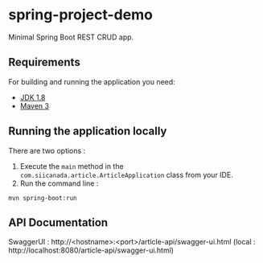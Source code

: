# spring-project-demo

Minimal Spring Boot REST CRUD app.
## Requirements

For building and running the application you need:

- [JDK 1.8](http://www.oracle.com/technetwork/java/javase/downloads/jdk8-downloads-2133151.html)
- [Maven 3](https://maven.apache.org)

## Running the application locally

There are two options :

1. Execute the `main` method in the `com.siicanada.article.ArticleApplication` class from your IDE.
2. Run the command line :

```shell
mvn spring-boot:run
```

## API Documentation

SwaggerUI : http://\<hostname>:\<port>/article-api/swagger-ui.html (local : http://localhost:8080/article-api/swagger-ui.html)